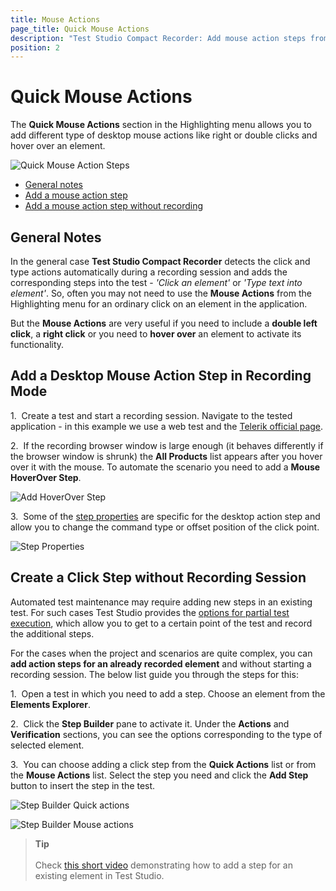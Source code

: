 ```yaml
---
title: Mouse Actions
page_title: Quick Mouse Actions
description: "Test Studio Compact Recorder: Add mouse action steps from the Highlighting menu while recording Test Studio tests. Choose among left single or double mouse click, right mouse click. Add a mouse step to hover over an element."
position: 2
---
```

# Quick Mouse Actions

The __Quick Mouse Actions__ section in the Highlighting menu allows you to add different type of desktop mouse actions like right or double clicks and hover over an element.

![Quick Mouse Action Steps][1]

- [General notes](#general-notes)
- [Add a mouse action step](#add-a-desktop-mouse-action-step-in-recording-mode)
- [Add a mouse action step without recording](#create-a-click-step-without-recording-session)

## General Notes

In the general case __Test Studio Compact Recorder__ detects the click and type actions automatically during a recording session and adds the corresponding steps into the test - _'Click an element'_ or _'Type text into element'_. So, often you may not need to use the __Mouse Actions__ from the Highlighting menu for an ordinary click on an element in the application.

But the __Mouse Actions__ are very useful if you need to include a __double left click__, a __right click__ or you need to __hover over__ an element to activate its functionality.

## Add a Desktop Mouse Action Step in Recording Mode

1.&nbsp; Create a test and start a recording session. Navigate to the tested application - in this example we use a web test and the <a href="https://www.telerik.com/" target="_blank">Telerik official page</a>.

2.&nbsp; If the recording browser window is large enough (it behaves differently if the browser window is shrunk) the __All Products__ list appears after you hover over it with the mouse. To automate the scenario you need to add a __Mouse HoverOver Step__.

![Add HoverOver Step][2]

3.&nbsp; Some of the <a href="/features/test-maintenance/test-step-properties" target="_blank">step properties</a> are specific for the desktop action step and allow you to change the command type or offset position of the click point.

![Step Properties][3]

## Create a Click Step without Recording Session

Automated test maintenance may require adding new steps in an existing test. For such cases Test Studio provides the <a href="/automated-tests/test-execution/partial-test-execution" target="_blank">options for partial test execution</a>, which allow you to get to a certain point of the test and record the additional steps.

For the cases when the project and scenarios are quite complex, you can __add action steps for an already recorded element__ and without starting a recording session. The below list guide you through the steps for this:

1.&nbsp; Open a test in which you need to add a step. Choose an element from the __Elements Explorer__.

2.&nbsp; Click the **Step Builder** pane to activate it. Under the __Actions__ and __Verification__ sections, you can see the options corresponding to the type of selected element.

3.&nbsp; You can choose adding a click step from the __Quick Actions__ list or from the __Mouse Actions__ list. Select the step you need and click the **Add Step** button to insert the step in the test.

![Step Builder Quick actions][4]

![Step Builder Mouse actions][5]

> __Tip__
><br>
><br>
> Check <a href="https://www.telerik.com/videos/teststudio/how-to-add-test-steps-from-the-test-builder" target="_blank">this short video</a> demonstrating how to add a step for an existing element in Test Studio.

[1]: /img/features/recorder/highlighting-menu/mouse-actions/fig1.png
[2]: /img/features/recorder/highlighting-menu/mouse-actions/fig2.png
[3]: /img/features/recorder/highlighting-menu/mouse-actions/fig3.png
[4]: /img/features/recorder/highlighting-menu/mouse-actions/fig4.png
[5]: /img/features/recorder/highlighting-menu/mouse-actions/fig5.png

